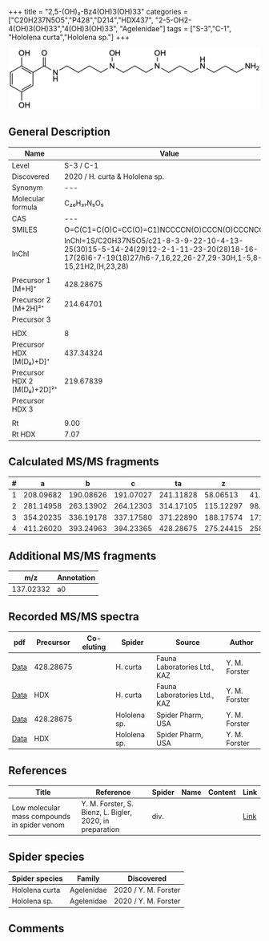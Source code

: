 +++
title = "2,5-(OH)₂-Bz4(OH)3(OH)33"
categories = ["C20H237N5O5","P428","D214","HDX437",
"2-5-OH2-4(OH)3(OH)33","4(OH)3(OH)33",
"Agelenidae"]
tags = ["S-3","C-1",
"Hololena curta","Hololena sp."]
+++

![](/img/2-5-OH2-Bz4(OH)3(OH)33.png)

## General Description

| Name                       | Value              |
|----------------------------|--------------------|
| Level                      | S-3 / C-1          |
| Discovered                 | 2020 / H. curta & Hololena sp. |
| Synonym                    | ---                |
| Molecular formula          | C₂₀H₃₇N₅O₅                   |
| CAS                        | ---                |
| SMILES | O=C(C1=C(O)C=CC(O)=C1)NCCCCN(O)CCCN(O)CCCNCCCN  |
| InChI  | InChI=1S/C20H37N5O5/c21-8-3-9-22-10-4-13-25(30)15-5-14-24(29)12-2-1-11-23-20(28)18-16-17(26)6-7-19(18)27/h6-7,16,22,26-27,29-30H,1-5,8-15,21H2,(H,23,28)  |
|                            |                    |
| Precursor 1 [M+H]⁺       | 428.28675      |
| Precursor 2 [M+2H]²⁺        | 214.64701       |
| Precursor 3                |                    |
|                            |                    |
| HDX                        | 8                   |
| Precursor HDX   [M(D₈)+D]⁺   | 437.34324                   |
| Precursor HDX 2 [M(D₈)+2D]²⁺ | 219.67839                   |
| Precursor HDX 3            |                    |
|                            |                    |
| Rt                         | 9.00                   |
| Rt HDX                     | 7.07                   |

## Calculated MS/MS fragments

| # | a         | b         | c         | ta        | z         | y         | tz        |
|---|-----------|-----------|-----------|-----------|-----------|-----------|-----------|
| 1 | 208.09682 | 190.08626 | 191.07027 | 241.11828 | 58.06513 | 41.03858 | 75.09167 |
| 2 | 281.14958 | 263.13902 | 264.12303 | 314.17105 | 115.12297 | 98.09643 | 148.14444 |
| 3 | 354.20235 | 336.19178 | 337.17580 | 371.22890 | 188.17574 | 171.14919 | 221.19720 |
| 4 | 411.26020 | 393.24963 | 394.23365 | 428.28675 | 275.24415 | 258.21760 | 292.27070 |

## Additional MS/MS fragments

| m/z       | Annotation |
|-----------|------------|
| 137.02332 | a0         |

## Recorded MS/MS spectra

| pdf                                             | Precursor | Co-eluting | Spider      | Source                       | Author        |
|-------------------------------------------------|-----------|------------|-------------|------------------------------|---------------|
| [Data](/pdf/H-curta/428_2-5-OH2-Bz4(OH)3(OH)33_Hc.pdf) | 428.28675 |           | H. curta | Fauna Laboratories Ltd., KAZ | Y. M. Forster |
| [Data](/pdf/H-curta/428_2-5-OH2-Bz4(OH)3(OH)33_Hc_HDX.pdf) | HDX |           | H. curta | Fauna Laboratories Ltd., KAZ | Y. M. Forster |
| [Data](/pdf/Hololena-sp/428_2-5-OH2-Bz4(OH)3(OH)33_Ho-sp.pdf) | 428.28675 |           | Hololena sp. | Spider Pharm, USA | Y. M. Forster |
| [Data](/pdf/Hololena-sp/428_2-5-OH2-Bz4(OH)3(OH)33_Ho-sp_HDX.pdf) | HDX |           | Hololena sp. | Spider Pharm, USA | Y. M. Forster |


## References

| Title | Reference | Spider | Name | Content | Link |
|-------|-----------|--------|------|---------|------|
| Low molecular mass compounds in spider venom      | Y. M. Forster, S. Bienz, L. Bigler, 2020, in preparation          | div.       |   |   | [Link](unknown) |

## Spider species

| Spider species     | Family     | Discovered           |
|--------------------|------------|----------------------|
| Hololena curta | Agelenidae | 2020 / Y. M. Forster |
| Hololena sp. | Agelenidae | 2020 / Y. M. Forster |


## Comments
